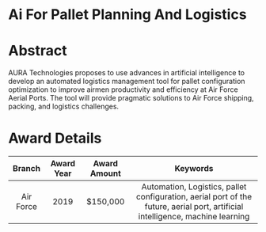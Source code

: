 
Ai For Pallet Planning And Logistics
====================================

# Abstract


AURA Technologies proposes to use advances in artificial intelligence to develop an automated logistics management tool for pallet configuration optimization to improve airmen productivity and efficiency at Air Force Aerial Ports. The tool will provide pragmatic solutions to Air Force shipping, packing, and logistics challenges.  

# Award Details

|Branch|Award Year|Award Amount|Keywords|
| :---: | :---: | :---: | :---: |
|Air Force|2019|$150,000|Automation, Logistics, pallet configuration, aerial port of the future, aerial port, artificial intelligence, machine learning|
